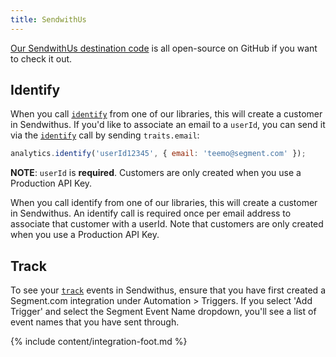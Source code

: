 ```yaml
---
title: SendwithUs
---
```


[Our SendwithUs destination code](https://github.com/segmentio/integration-sendwithus) is all open-source on GitHub if you want to check it out.

## Identify

When you call [`identify`](/docs/spec/identify) from one of our libraries, this will create a customer in Sendwithus. If you'd like to associate an email to a `userId`, you can send it via the [`identify`](/docs/spec/identify) call by sending `traits.email`:

```js
analytics.identify('userId12345', { email: 'teemo@segment.com' });
```

**NOTE**: `userId` is **required**. Customers are only created when you use a Production API Key.

When you call identify from one of our libraries, this will create a customer in Sendwithus. An identify call is required once per email address to associate that customer with a userId. Note that customers are only created when you use a Production API Key.

## Track

To see your [`track`](/docs/spec/track) events in Sendwithus, ensure that you have first created a Segment.com integration under Automation > Triggers. If you select 'Add Trigger' and select the Segment Event Name dropdown, you'll see a list of event names that you have sent through.

{% include content/integration-foot.md %}
